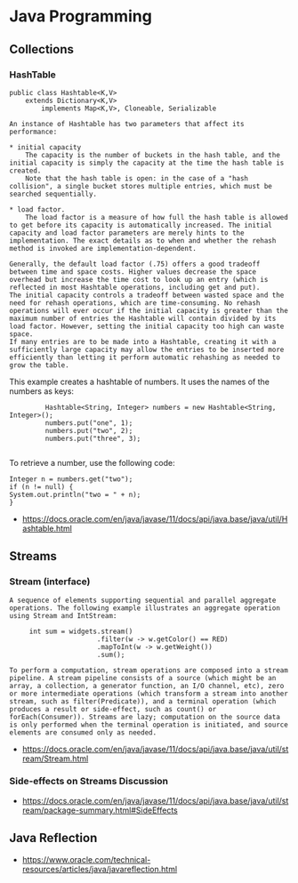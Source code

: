 # Java Programming

## Collections
### HashTable 

    public class Hashtable<K,​V>
        extends Dictionary<K,​V>
            implements Map<K,​V>, Cloneable, Serializable
    
    An instance of Hashtable has two parameters that affect its performance: 

    * initial capacity
        The capacity is the number of buckets in the hash table, and the initial capacity is simply the capacity at the time the hash table is created.
        Note that the hash table is open: in the case of a "hash collision", a single bucket stores multiple entries, which must be searched sequentially. 

    * load factor.  
        The load factor is a measure of how full the hash table is allowed to get before its capacity is automatically increased. The initial capacity and load factor parameters are merely hints to the implementation. The exact details as to when and whether the rehash method is invoked are implementation-dependent.

    Generally, the default load factor (.75) offers a good tradeoff between time and space costs. Higher values decrease the space overhead but increase the time cost to look up an entry (which is reflected in most Hashtable operations, including get and put).
    The initial capacity controls a tradeoff between wasted space and the need for rehash operations, which are time-consuming. No rehash operations will ever occur if the initial capacity is greater than the maximum number of entries the Hashtable will contain divided by its load factor. However, setting the initial capacity too high can waste space.
    If many entries are to be made into a Hashtable, creating it with a sufficiently large capacity may allow the entries to be inserted more efficiently than letting it perform automatic rehashing as needed to grow the table.

This example creates a hashtable of numbers. It uses the names of the numbers as keys:    

```   
         Hashtable<String, Integer> numbers = new Hashtable<String, Integer>();
         numbers.put("one", 1);
         numbers.put("two", 2);
         numbers.put("three", 3);
         
```
         
To retrieve a number, use the following code:

```
Integer n = numbers.get("two");
if (n != null) {
System.out.println("two = " + n);
}
```        
+ https://docs.oracle.com/en/java/javase/11/docs/api/java.base/java/util/Hashtable.html



## Streams

### Stream (interface)
    A sequence of elements supporting sequential and parallel aggregate operations. The following example illustrates an aggregate operation using Stream and IntStream:

```
     int sum = widgets.stream()
                      .filter(w -> w.getColor() == RED)
                      .mapToInt(w -> w.getWeight())
                      .sum();
```
    
    To perform a computation, stream operations are composed into a stream pipeline. A stream pipeline consists of a source (which might be an array, a collection, a generator function, an I/O channel, etc), zero or more intermediate operations (which transform a stream into another stream, such as filter(Predicate)), and a terminal operation (which produces a result or side-effect, such as count() or forEach(Consumer)). Streams are lazy; computation on the source data is only performed when the terminal operation is initiated, and source elements are consumed only as needed. 

+ https://docs.oracle.com/en/java/javase/11/docs/api/java.base/java/util/stream/Stream.html

### Side-effects on Streams Discussion

+ https://docs.oracle.com/en/java/javase/11/docs/api/java.base/java/util/stream/package-summary.html#SideEffects



## Java Reflection

+ https://www.oracle.com/technical-resources/articles/java/javareflection.html
